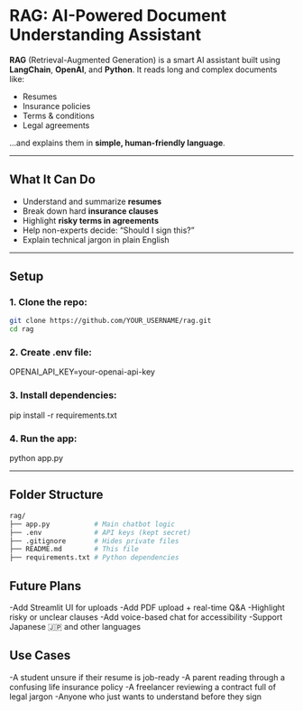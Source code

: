 # RAG: AI-Powered Document Understanding Assistant

**RAG** (Retrieval-Augmented Generation) is a smart AI assistant built using **LangChain**, **OpenAI**, and **Python**. It reads long and complex documents like:

-  Resumes
-  Insurance policies
-  Terms & conditions
-  Legal agreements

…and explains them in **simple, human-friendly language**.

---

##  What It Can Do

-  Understand and summarize **resumes**
-  Break down hard **insurance clauses**
-  Highlight **risky terms in agreements**
-  Help non-experts decide: “Should I sign this?”
-  Explain technical jargon in plain English

---

##  Setup

### 1. Clone the repo:

```bash
git clone https://github.com/YOUR_USERNAME/rag.git
cd rag
```
###  2. Create .env file:
OPENAI_API_KEY=your-openai-api-key
###  3. Install dependencies:
pip install -r requirements.txt
### 4. Run the app:
python app.py

---

##  Folder Structure
```bash
rag/
├── app.py           # Main chatbot logic
├── .env             # API keys (kept secret)
├── .gitignore       # Hides private files
├── README.md        # This file
├── requirements.txt # Python dependencies

```

##  Future Plans
-Add Streamlit UI for uploads
-Add PDF upload + real-time Q&A
-Highlight risky or unclear clauses
-Add voice-based chat for accessibility
-Support Japanese 🇯🇵 and other languages

##  Use Cases
-A student unsure if their resume is job-ready
-A parent reading through a confusing life insurance policy
-A freelancer reviewing a contract full of legal jargon
-Anyone who just wants to understand before they sign
